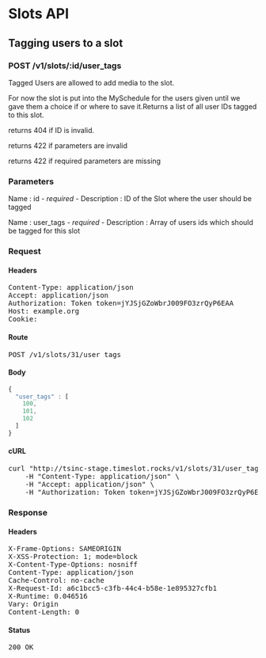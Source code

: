 # Slots API

## Tagging users to a slot

### POST /v1/slots/:id/user_tags

Tagged Users are allowed to add media to the slot.

For now the slot is put into the MySchedule for the users given until we gave them a choice if or where to save it.Returns a list of all user IDs tagged to this slot.

returns 404 if ID is invalid.

returns 422 if parameters are invalid

returns 422 if required parameters are missing

### Parameters

Name : id *- required -*
Description : ID of the Slot where the user should be tagged

Name : user_tags *- required -*
Description : Array of users ids which should be tagged for this slot

### Request

#### Headers

<pre>Content-Type: application/json
Accept: application/json
Authorization: Token token=jYJSjGZoWbrJ009FO3zrQyP6EAA
Host: example.org
Cookie: </pre>

#### Route

<pre>POST /v1/slots/31/user_tags</pre>

#### Body
```javascript
{
  "user_tags" : [
    100,
    101,
    102
  ]
}
```


#### cURL

<pre class="request">curl &quot;http://tsinc-stage.timeslot.rocks/v1/slots/31/user_tags&quot; -d &#39;{&quot;user_tags&quot;:[100,101,102]}&#39; -X POST \
	-H &quot;Content-Type: application/json&quot; \
	-H &quot;Accept: application/json&quot; \
	-H &quot;Authorization: Token token=jYJSjGZoWbrJ009FO3zrQyP6EAA&quot;</pre>

### Response

#### Headers

<pre>X-Frame-Options: SAMEORIGIN
X-XSS-Protection: 1; mode=block
X-Content-Type-Options: nosniff
Content-Type: application/json
Cache-Control: no-cache
X-Request-Id: a6c1bcc5-c3fb-44c4-b58e-1e895327cfb1
X-Runtime: 0.046516
Vary: Origin
Content-Length: 0</pre>

#### Status

<pre>200 OK</pre>

